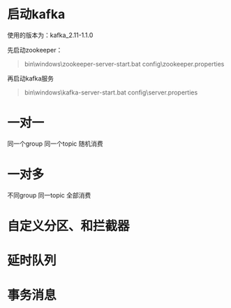 # 启动kafka

使用的版本为：kafka_2.11-1.1.0

先启动zookeeper：

>bin\windows\zookeeper-server-start.bat  config\zookeeper.properties

再启动kafka服务

>bin\windows\kafka-server-start.bat  config\server.properties

# 一对一
同一个group 同一个topic 随机消费

# 一对多
不同group 同一topic 全部消费

# 自定义分区、和拦截器

# 延时队列

# 事务消息



